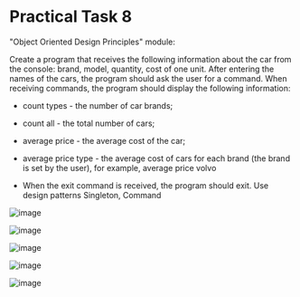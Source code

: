 # Practical Task 8
"Object Oriented Design Principles" module:

Create a program that receives the following information about the car from the console: brand, model, quantity, cost of one unit. After entering the names of the cars, the program should ask the user for a command. When receiving commands, the program should display the following information:

- count types - the number of car brands;

- count all - the total number of cars;

- average price - the average cost of the car;

- average price type - the average cost of cars for each brand (the brand is set by the user), for example, average price volvo

- When the exit command is received, the program should exit. Use design patterns Singleton, Command

![image](https://user-images.githubusercontent.com/50228202/223003211-f17ff0a2-eecc-4824-91ca-9f766032a828.png)

![image](https://user-images.githubusercontent.com/50228202/223003231-6472024d-32db-4ad4-a582-8319622e7650.png)

![image](https://user-images.githubusercontent.com/50228202/223003248-3330a1d0-123e-43e2-a696-67df026f1717.png)

![image](https://user-images.githubusercontent.com/50228202/223003280-63171e4f-6ce6-4aea-b19c-e0d3a6d0da7a.png)

![image](https://user-images.githubusercontent.com/50228202/223003313-07049bc2-3420-41ff-8276-bab48cacf6eb.png)
